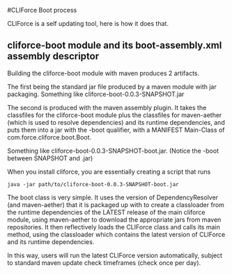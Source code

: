 #CLIForce Boot process

CLIForce is a self updating tool, here is how it does that.

## cliforce-boot module and its boot-assembly.xml assembly descriptor

Building the cliforce-boot module with maven produces 2 artifacts.

The first being the standard jar file produced by a maven module with jar packaging.
Something like cliforce-boot-0.0.3-SNAPSHOT.jar

The second is produced with the maven assembly plugin. It takes the classfiles for the cliforce-boot module plus the classfiles for
maven-aether (which is used to resolve dependencies) and its runtime dependencies, and puts them into a jar with the -boot qualifier,
with a MANIFEST Main-Class of com.force.cliforce.boot.Boot.

Something like cliforce-boot-0.0.3-SNAPSHOT-boot.jar. (Notice the -boot between SNAPSHOT and .jar)

When you install cliforce, you are essentially creating a script that runs

    java -jar path/to/cliforce-boot-0.0.3-SNAPSHOT-boot.jar

The boot class is very simple. It uses the version of DependencyResolver (and maven-aether) that it is packaged up with
to create a classloader from the runtime dependencies of the LATEST release of the main cliforce module, using maven-aether
to download the appropriate jars from maven repositories. It then reflectively loads the CLIForce class and calls its main method,
using the classloader which contains the latest version of CLIForce and its runtime dependencies.

In this way, users will run the latest CLIForce version automatically, subject to standard maven update check timeframes (check once per day).



